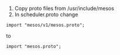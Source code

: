 


1. Copy proto files from /usr/include/mesos
2. In scheduler.proto change 

```
import "mesos/v1/mesos.proto";
``` 

to 

```
import "mesos.proto";
```
